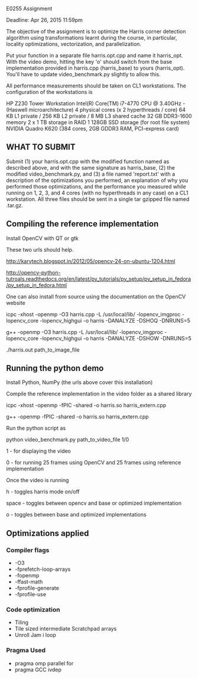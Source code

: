 E0255 Assignment

Deadline: Apr 26, 2015 11:59pm

The objective of the assignment is to optimize the Harris corner 
detection algorithm using transformations learnt during the course, in 
particular, locality optimizations, vectorization, and parallelization.

Put your function in a separate file harris.opt.cpp and name it 
harris_opt.  With the video demo, hitting the key 'o' should switch from 
the base implementation provided in harris.cpp (harris_base) to yours 
(harris_opt).  You'll have to update video_benchmark.py slightly to 
allow this.

All performance measurements should be taken on CL1 workstations. The 
configuration of the workstations is 

HP Z230 Tower Workstation
Intel(R) Core(TM) i7-4770 CPU @ 3.40GHz - (Haswell microarchitecture)
4 physical cores  (x 2 hyperthreads / core)
64 KB L1 private / 256 KB L2 private / 8 MB L3 shared cache
32 GB DDR3-1600 memory
2 x 1 TB storage in RAID 1
128GB SSD storage (for root file system)
NVIDIA Quadro K620 (384 cores, 2GB GDDR3 RAM, PCI-express card) 


WHAT TO SUBMIT
---------------
Submit (1) your harris.opt.cpp with the modified function named as 
described above, and with the same signature as harris_base, (2) the 
modified video_benchmark.py, and (3) a file named 'report.txt' with a 
description of the optimizations you performed, an explanation of why 
you performed those optimizations, and the performance you measured 
while running on 1, 2, 3, and 4 cores (with no hyperthreads in any case) 
on a CL1 workstation. All three files should be sent in a single tar 
gzipped file named <your name>.tar.gz. 


Compiling the reference implementation
--------------------------------------
Install OpenCV with QT or gtk

These two urls should help. 

http://karytech.blogspot.in/2012/05/opencv-24-on-ubuntu-1204.html

http://opencv-python-tutroals.readthedocs.org/en/latest/py_tutorials/py_setup/py_setup_in_fedora/py_setup_in_fedora.html

One can also install from source using the documentation on the OpenCV website

icpc -xhost -openmp -O3 harris.cpp -L /usr/local/lib/ -lopencv_imgproc -lopencv_core -lopencv_highgui -o harris -DANALYZE -DSHOQ -DNRUNS=5

g++ -openmp -O3 harris.cpp -L /usr/local/lib/ -lopencv_imgproc -lopencv_core -lopencv_highgui -o harris -DANALYZE -DSHOW -DNRUNS=5

./harris.out path_to_image_file

Running the python demo
-----------------------
Install Python, NumPy (the urls above cover this installation) 

Compile the reference implementation in the video folder as a shared library

icpc -xhost -openmp -fPIC -shared -o harris.so harris_extern.cpp

g++ -openmp -fPIC -shared -o harris.so harris_extern.cpp

Run the python script as

python video_benchmark.py path_to_video_file 1/0

1 - for displaying the video

0 - for running 25 frames using OpenCV and 25 frames using reference implementation

Once the video is running
 
h - toggles harris mode on/off

space - toggles between opencv and base or optimized implementation

o - toggles between base and optimized implementations

## Optimizations applied
### Compiler flags
* -O3 
* -fprefetch-loop-arrays
* -fopenmp
* -ffast-math
* -fprofile-generate
* -fprofile-use

### Code optimization
* Tiling 
* Tile sized intermediate Scratchpad arrays 
* Unroll Jam i loop

### Pragma Used
* pragma omp parallel for
* pragma GCC ivdep

